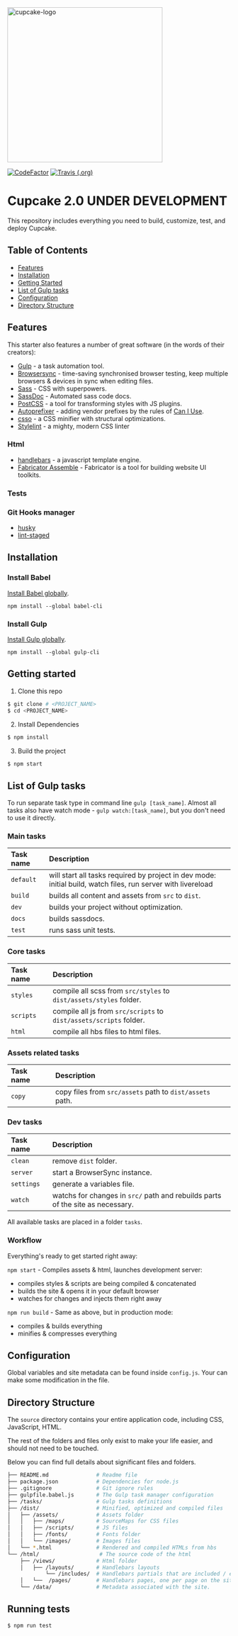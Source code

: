 <img alt="cupcake-logo" src="http://funkyimg.com/i/2KN2G.png" width="350">

[![CodeFactor](https://www.codefactor.io/repository/github/cupcake-design-system/cupcake/badge)](https://www.codefactor.io/repository/github/cupcake-design-system/cupcake)
[![Travis (.org)](https://img.shields.io/travis/Cupcake-Design-System/Cupcake.svg)](https://travis-ci.org/Cupcake-Design-System/Cupcake)

# Cupcake 2.0 UNDER DEVELOPMENT

This repository includes everything you need to build, customize, test, and deploy Cupcake.

## Table of Contents

* [Features](#features)
* [Installation](#installation)
* [Getting Started](#getting-started)
* [List of Gulp tasks](#list-of-gulp-tasks)
* [Configuration](#configuration)
* [Directory Structure](#directory-structure)

## Features
This starter also features a number of great software (in the words of their creators):
- [Gulp](http://gulpjs.com/) - a task automation tool.
- [Browsersync](https://www.browsersync.io/) - time-saving synchronised browser testing, keep multiple browsers & devices in sync when editing files.
- [Sass](http://sass-lang.com/) - CSS with superpowers.
- [SassDoc](http://sassdoc.com/) - Automated sass code docs.
- [PostCSS](https://github.com/postcss/postcss) - a tool for transforming styles with JS plugins.
- [Autoprefixer](https://github.com/postcss/autoprefixer) - adding vendor prefixes by the rules of [Can I Use](http://caniuse.com/).
- [csso](https://github.com/css/csso) - a CSS minifier with structural optimizations.
- [Stylelint](http://stylelint.io/) - a mighty, modern CSS linter

### Html
- [handlebars](https://github.com/wycats/handlebars.js) - a javascript template engine.
- [Fabricator Assemble](https://github.com/fbrctr/fabricator-assemble) - Fabricator is a tool for building website UI toolkits.


### Tests


### Git Hooks manager
- [husky](https://github.com/typicode/husky)
- [lint-staged](https://github.com/okonet/lint-staged)

## Installation

### Install Babel

[Install Babel globally](https://babeljs.io/docs/usage/cli/#installation).

```
npm install --global babel-cli
```

### Install Gulp
[Install Gulp globally](http://gulpjs.com/).

```
npm install --global gulp-cli
```

## Getting started

1. Clone this repo

```bash
$ git clone # <PROJECT_NAME>
$ cd <PROJECT_NAME>
```

2. Install Dependencies

```bash
$ npm install
```

3. Build the project

```bash
$ npm start
```



## List of Gulp tasks

To run separate task type in command line `gulp [task_name]`.
Almost all tasks also have watch mode - `gulp watch:[task_name]`, but you don't need to use it directly.

### Main tasks
Task name          | Description                                                      
:------------------|:----------------------------------
`default`          | will start all tasks required by project in dev mode: initial build, watch files, run server with livereload
`build`            | builds all content and assets from `src` to `dist`.
`dev`              | builds your project without optimization.
`docs`             | builds sassdocs.
`test`             | runs sass unit tests.

### Core tasks
Task name          | Description                                                      
:------------------|:----------------------------------
`styles`           | compile all scss from `src/styles` to `dist/assets/styles` folder. 
`scripts`          | compile all js from `src/scripts` to `dist/assets/scripts` folder. 
`html`             | compile all hbs files to html files.

### Assets related tasks
Task name          | Description                                                      
:------------------|:----------------------------------
`copy`             | copy files from `src/assets` path to `dist/assets` path.

### Dev tasks
Task name          | Description                                                      
:------------------|:----------------------------------
`clean`            | remove `dist` folder.
`server`           | start a BrowserSync instance.
`settings`         | generate a variables file.
`watch`            | watchs for changes in `src/` path and rebuilds parts of the site as necessary.


All available tasks are placed in a folder `tasks`. 

### Workflow
Everything's ready to get started right away:

`npm start` - Compiles assets & html, launches development server:
- compiles styles & scripts are being compiled & concatenated
- builds the site & opens it in your default browser
- watches for changes and injects them right away

`npm run build` - Same as above, but in production mode:
- compiles & builds everything
- minifies & compresses everything

## Configuration
Global variables and site metadata can be found inside `config.js`. Your can make some modification in the file.

## Directory Structure

The `source` directory contains your entire application code, including CSS, JavaScript, HTML.

The rest of the folders and files only exist to make your life easier, and should not need to be touched.

Below you can find full details about significant files and folders.

```bash
├── README.md               # Readme file
├── package.json            # Dependencies for node.js
├── .gitignore              # Git ignore rules
├── gulpfile.babel.js       # The Gulp task manager configuration
├── /tasks/                 # Gulp tasks definitions
├── /dist/                  # Minified, optimized and compiled files
│   ├── /assets/            # Assets folder
│   │   ├── /maps/          # SourceMaps for CSS files
│   │   ├── /scripts/       # JS files
│   │   ├── /fonts/         # Fonts folder
│   │   └── /images/        # Images files
│   └── *.html              # Rendered and compiled HTMLs from hbs
└── /html/                   # The source code of the html
    ├── /views/             # Html folder
    │   ├── /layouts/       # Handlebars layouts
            └── /includes/  # Handlebars partials that are included / extended
    │   └──  /pages/        # Handlebars pages, one per page on the site
    └── /data/              # Metadata associated with the site.
```

## Running tests

```bash
$ npm run test
```
